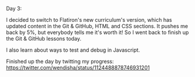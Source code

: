 Day 3:

I decided to switch to Flatiron's new curriculum's version, which has updated content in the Git & GitHub, HTML and CSS sections. It pushes me back by 5%, but everybody tells me it's worth it! So I went back to finish up the Git & GitHub lessons today.

I also learn about ways to test and debug in Javascript.

Finished up the day by twitting my progress: https://twitter.com/wendisha/status/1124488878746931201
